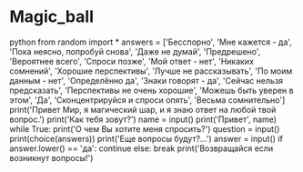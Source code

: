 # Magic_ball
python
from random import *
answers = ['Бесспорно',	'Мне кажется - да',	'Пока неясно, попробуй снова',	'Даже не думай',
'Предрешено',	'Вероятнее всего',	'Спроси позже',	'Мой ответ - нет',
'Никаких сомнений',	'Хорошие перспективы',	'Лучше не рассказывать',	'По моим данным - нет',
'Определённо да',	'Знаки говорят - да',	'Сейчас нельзя предсказать',	'Перспективы не очень хорошие',
'Можешь быть уверен в этом',	'Да',	'Сконцентрируйся и спроси опять',	'Весьма сомнительно']
print('Привет Мир, я магический шар, и я знаю ответ на любой твой вопрос.')
print('Как тебя зовут?')
name = input()
print('Привет', name)
while True:
    print('О чем Вы хотите меня спросить?')
    question = input()
    print(choice(answers))
    print('Еще вопросы будут?...')
    answer = input()
    if answer.lower() == 'да':
        continue
    else:
        break
print('Возвращайся если возникнут вопросы!')
